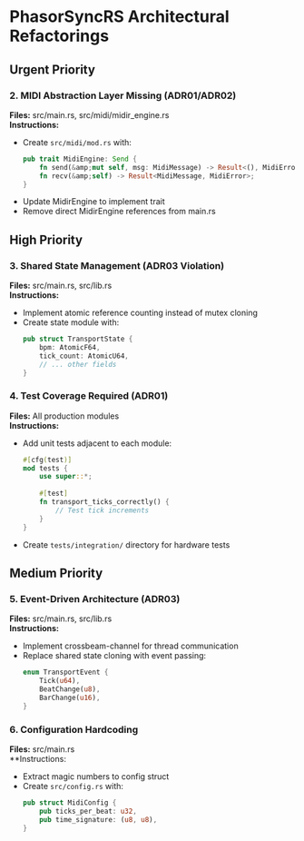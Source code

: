 # PhasorSyncRS Architectural Refactorings

## Urgent Priority

### 2. MIDI Abstraction Layer Missing (ADR01/ADR02)
**Files:** src/main.rs, src/midi/midir_engine.rs  
**Instructions:**
- Create `src/midi/mod.rs` with:
  ```rust
  pub trait MidiEngine: Send {
      fn send(&amp;mut self, msg: MidiMessage) -> Result<(), MidiError>;
      fn recv(&amp;self) -> Result<MidiMessage, MidiError>;
  }
  ```
- Update MidirEngine to implement trait
- Remove direct MidirEngine references from main.rs

## High Priority

### 3. Shared State Management (ADR03 Violation)
**Files:** src/main.rs, src/lib.rs  
**Instructions:**
- Implement atomic reference counting instead of mutex cloning
- Create state module with:
  ```rust
  pub struct TransportState {
      bpm: AtomicF64,
      tick_count: AtomicU64,
      // ... other fields
  }
  ```

### 4. Test Coverage Required (ADR01)
**Files:** All production modules  
**Instructions:**
- Add unit tests adjacent to each module:
  ```rust
  #[cfg(test)]
  mod tests {
      use super::*;
      
      #[test]
      fn transport_ticks_correctly() {
          // Test tick increments
      }
  }
  ```
- Create `tests/integration/` directory for hardware tests

## Medium Priority

### 5. Event-Driven Architecture (ADR03)
**Files:** src/main.rs, src/lib.rs  
**Instructions:**
- Implement crossbeam-channel for thread communication
- Replace shared state cloning with event passing:
  ```rust
  enum TransportEvent {
      Tick(u64),
      BeatChange(u8),
      BarChange(u16),
  }
  ```

### 6. Configuration Hardcoding
**Files:** src/main.rs  
**Instructions:
- Extract magic numbers to config struct
- Create `src/config.rs` with:
  ```rust
  pub struct MidiConfig {
      pub ticks_per_beat: u32,
      pub time_signature: (u8, u8),
  }
